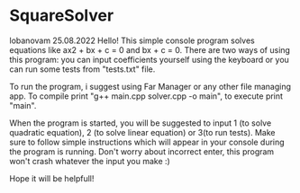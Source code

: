 # SquareSolver
lobanovam
25.08.2022
Hello! This simple console program solves equations like ax2 + bx + c = 0 and bx + c = 0. There are two ways of using this program:
you can input coefficients yourself using the keyboard or you can run some tests from "tests.txt" file.

To run the program, i suggest using Far Manager or any other file managing app. To compile print "g++ main.cpp solver.cpp -o main",
to execute print "main".

When the program is started, you will be suggested to input 1 (to solve quadratic equation), 2 (to solve linear equation) or 3(to run tests).
Make sure to follow simple instructions which will appear in your console during the program is running. Don't worry about incorrect enter,
this program won't crash whatever the input you make :)

Hope it will be helpfull!
